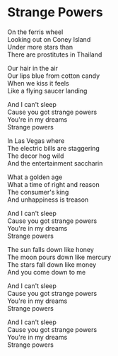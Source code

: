 # Strange Powers  

On the ferris wheel  
Looking out on Coney Island  
Under more stars than  
There are prostitutes in Thailand  

Our hair in the air  
Our lips blue from cotton candy  
When we kiss it feels  
Like a flying saucer landing  

And I can't sleep  
Cause you got strange powers  
You're in my dreams  
Strange powers  

In Las Vegas where  
The electric bills are staggering  
The decor hog wild  
And the entertainment saccharin  

What a golden age  
What a time of right and reason  
The consumer's king  
And unhappiness is treason  

And I can't sleep  
Cause you got strange powers  
You're in my dreams  
Strange powers  

The sun falls down like honey  
The moon pours down like mercury  
The stars fall down like money  
And you come down to me  

And I can't sleep  
Cause you got strange powers  
You're in my dreams  
Strange powers  

And I can't sleep  
Cause you got strange powers  
You're in my dreams  
Strange powers  
